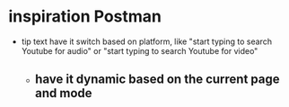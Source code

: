 # inspiration Postman

- tip text
  have it switch based on platform, like "start typing to search Youtube for audio" or "start typing to search Youtube for video"
  - have it dynamic based on the current page and mode
    -

